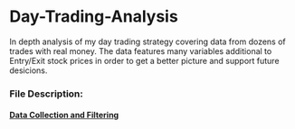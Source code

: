# Day-Trading-Analysis

In depth analysis of my day trading strategy covering data from dozens of trades with real money. The data features many variables additional to Entry/Exit stock prices in order to get a better picture and support future desicions.


### File Description:


#### [Data Collection and Filtering](https://github.com/zoxfog/Day-Trading-Analysis/blob/main/Data_Collection_and_Filtering.ipynb)
